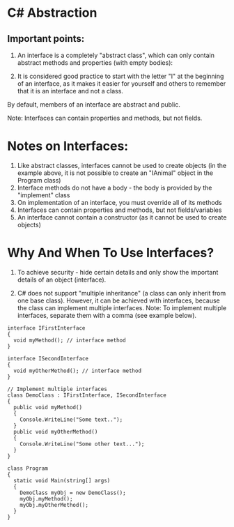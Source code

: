 
# C# Abstraction

## Important points: 


1. An interface is a completely "abstract class", which can only contain abstract methods and properties (with empty bodies):



2. It is considered good practice to start with the letter "I" at the beginning of an interface, as it makes it easier for yourself and others to remember that it is an interface and not a class.

By default, members of an interface are abstract and public.

Note: Interfaces can contain properties and methods, but not fields.




# Notes on Interfaces:


1. Like abstract classes, interfaces cannot be used to create objects (in the example above, it is not possible to create an "IAnimal" object in the Program class)
2. Interface methods do not have a body - the body is provided by the "implement" class
3. On implementation of an interface, you must override all of its methods
4. Interfaces can contain properties and methods, but not fields/variables
5. An interface cannot contain a constructor (as it cannot be used to create objects)

# Why And When To Use Interfaces?

1. To achieve security - hide certain details and only show the important details of an object (interface).

2. C# does not support "multiple inheritance" (a class can only inherit from one base class). However, it can be achieved with interfaces, because the class can implement multiple interfaces. Note: To implement multiple interfaces, separate them with a comma (see example below).
```
interface IFirstInterface 
{
  void myMethod(); // interface method
}

interface ISecondInterface 
{
  void myOtherMethod(); // interface method
}

// Implement multiple interfaces
class DemoClass : IFirstInterface, ISecondInterface 
{
  public void myMethod() 
  {
    Console.WriteLine("Some text..");
  }
  public void myOtherMethod() 
  {
    Console.WriteLine("Some other text...");
  }
}

class Program 
{
  static void Main(string[] args)
  {
    DemoClass myObj = new DemoClass();
    myObj.myMethod();
    myObj.myOtherMethod();
  }
}
```